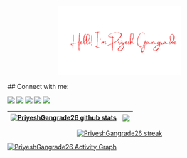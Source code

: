 <p align="center"><img width="55%" src="./assets/gh-readme-header.png" /></p>
## Connect with me:
<p align="left">
<a href = "https://www.linkedin.com/in/priyeshgangrade/"><img src="https://img.icons8.com/fluent/48/000000/linkedin.png"/></a>
<a href = "https://twitter.com/PriyeshGangrade"><img src="https://img.icons8.com/fluent/48/000000/twitter.png"/></a>
<a href = "https://www.instagram.com/its_me_your_veer/"><img src="https://img.icons8.com/fluent/48/000000/instagram-new.png"/></a>
<a href = "https://www.youtube.com/channel/UCMZ0U9C13wjwZ8y-p56Gpng"><img src="https://img.icons8.com/color/48/000000/youtube-play.png"/></a>
<a href = "https://www.facebook.com/profile.php?id=100006191267045"><img src="https://img.icons8.com/color/48/000000/facebook"/></a>

</p>



| <a href="https://github.com/PriyeshGangrade26/github-readme-stats"><img align="center" src="https://github-readme-stats.vercel.app/api?username=PriyeshGangrade26&show_icons=true&include_all_commits=true&theme=buefy&hide_border=true" alt="PriyeshGangrade26 github stats" /></a> | <a href="https://github.com/PriyeshGangrade26/github-readme-stats"><img align="center" src="https://github-readme-stats.vercel.app/api/top-langs/?username=PriyeshGangrade26&layout=compact&theme=buefy&hide_border=true" /></a> |
| ------------- | ------------- |


<p align="center">
    <a href="https://github.com/PriyeshGangrade26/github-readme-streak-stats">
        <img title="🔥 Get streak stats for your profile at git.io/streak-stats" alt="PriyeshGangrade26 streak" src="https://github-readme-streak-stats.herokuapp.com/?user=PriyeshGangrade26&theme=black-ice&hide_border=true&stroke=0000&background=060A0CD0"/>
    </a>
</p>


<a href="https://github.com/PriyeshGangrade26/github-readme-activity-graph"><img alt="PriyeshGangrade26 Activity Graph" src="https://activity-graph.herokuapp.com/graph?username=PriyeshGangrade26&bg_color=0D1117&color=5BCDEC&line=5BCDEC&point=FFFFFF&hide_border=true" /></a>
